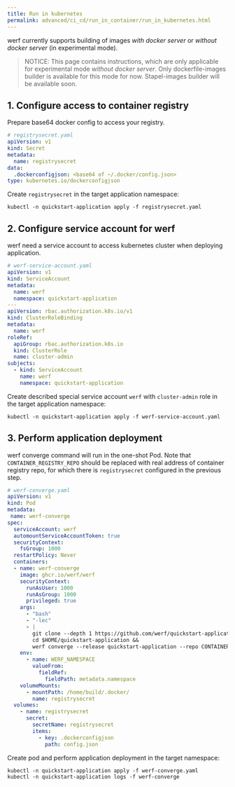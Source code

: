 ```yaml
---
title: Run in kubernetes
permalink: advanced/ci_cd/run_in_container/run_in_kubernetes.html
---
```


werf currently supports building of images _with docker server_ or _without docker server_ (in experimental mode).

> NOTICE: This page contains instructions, which are only applicable for experimental mode _without docker server_. Only dockerfile-images builder is available for this mode for now. Stapel-images builder will be available soon.

## 1. Configure access to container registry

Prepare base64 docker config to access your registry.

```yaml
# registrysecret.yaml
apiVersion: v1
kind: Secret
metadata:
  name: registrysecret
data:
  .dockerconfigjson: <base64 of ~/.docker/config.json>
type: kubernetes.io/dockerconfigjson
```

Create `registrysecret` in the target application namespace:

```shell
kubectl -n quickstart-application apply -f registrysecret.yaml
```

## 2. Configure service account for werf

werf need a service account to access kubernetes cluster when deploying application.

```yaml
# werf-service-account.yaml
apiVersion: v1
kind: ServiceAccount
metadata:
  name: werf
  namespace: quickstart-application
---
apiVersion: rbac.authorization.k8s.io/v1
kind: ClusterRoleBinding
metadata:
  name: werf
roleRef:
  apiGroup: rbac.authorization.k8s.io
  kind: ClusterRole
  name: cluster-admin
subjects:
  - kind: ServiceAccount
    name: werf
    namespace: quickstart-application
```

Create described special service account `werf` with `cluster-admin` role in the target application namespace:

```shell
kubectl -n quickstart-application apply -f werf-service-account.yaml
```

## 3. Perform application deployment

werf converge command will run in the one-shot Pod. Note that `CONTAINER_REGISTRY_REPO` should be replaced with real address of container registry repo, for which there is `registrysecret` configured in the previous step.

```yaml
# werf-converge.yaml
apiVersion: v1
kind: Pod
metadata:
 name: werf-converge
spec:
  serviceAccount: werf
  automountServiceAccountToken: true
  securityContext:
    fsGroup: 1000
  restartPolicy: Never
  containers:
  - name: werf-converge
    image: ghcr.io/werf/werf
    securityContext:
      runAsUser: 1000
      runAsGroup: 1000
      privileged: true
    args:
      - "bash"
      - "-lec"
      - |
        git clone --depth 1 https://github.com/werf/quickstart-application.git $HOME/quickstart-application &&
        cd $HOME/quickstart-application &&
        werf converge --release quickstart-application --repo CONTAINER_REGISTRY_REPO
    env:
      - name: WERF_NAMESPACE
        valueFrom:
          fieldRef:
            fieldPath: metadata.namespace
    volumeMounts:
      - mountPath: /home/build/.docker/
        name: registrysecret
  volumes:
    - name: registrysecret
      secret:
        secretName: registrysecret
        items:
          - key: .dockerconfigjson
            path: config.json

```

Create pod and perform application deployment in the target namespace:

```shell
kubectl -n quickstart-application apply -f werf-converge.yaml
kubectl -n quickstart-application logs -f werf-converge
```
